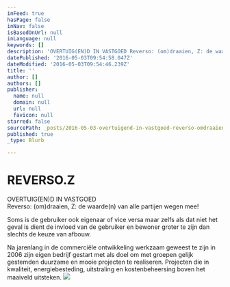 ```yaml
---
inFeed: true
hasPage: false
inNav: false
isBasedOnUrl: null
inLanguage: null
keywords: []
description: 'OVERTUIG(EN)D IN VASTGOED Reverso: (om)draaien, Z: de waarde(n) van alle partijen wegen mee! '
datePublished: '2016-05-03T09:54:58.047Z'
dateModified: '2016-05-03T09:54:46.239Z'
title: ''
author: []
authors: []
publisher:
  name: null
  domain: null
  url: null
  favicon: null
starred: false
sourcePath: _posts/2016-05-03-overtuigend-in-vastgoed-reverso-omdraaien-z-de-waarde.md
published: true
_type: Blurb

---
```

# REVERSO.Z

OVERTUIG(EN)D IN VASTGOED  
Reverso: (om)draaien, Z: de waarde(n) van alle partijen wegen mee! 

Soms is de gebruiker ook eigenaar of vice versa maar zelfs als dat niet het geval is dient de invloed van de gebruiker en bewoner groter te zijn dan slechts de keuze van afbouw.

Na jarenlang in de commerciële ontwikkeling werkzaam geweest te zijn in 2006 zijn eigen bedrijf gestart met als doel om met groepen gelijk gestemden duurzame en mooie projecten te realiseren. Projecten die in kwaliteit, energiebesteding, uitstraling en kostenbeheersing boven het maaiveld uitsteken.
![](https://the-grid-user-content.s3-us-west-2.amazonaws.com/01dfdb3f-5732-40bc-85b8-600c5182d6e9.jpg)
